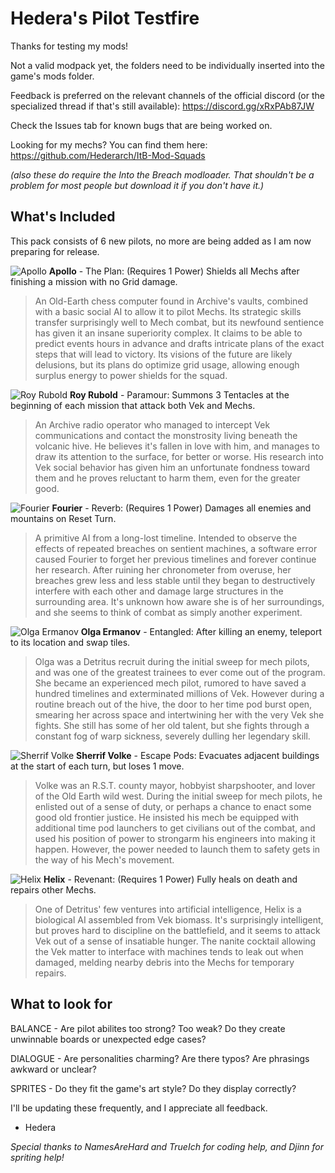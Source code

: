 # Hedera's Pilot Testfire
Thanks for testing my mods!

Not a valid modpack yet, the folders need to be individually inserted into the game's mods folder.

Feedback is preferred on the relevant channels of the official discord (or the specialized thread if that's still available): https://discord.gg/xRxPAb87JW

Check the Issues tab for known bugs that are being worked on.

Looking for my mechs? You can find them here: https://github.com/Hederarch/ItB-Mod-Squads

*(also these do require the Into the Breach modloader. That shouldn't be a problem for most people but download it if you don't have it.)*

## What's Included
This pack consists of 6 new pilots, no more are being added as I am now preparing for release.

![Apollo](https://cdn.discordapp.com/attachments/699323570211520556/1021146960268365974/apollo.png)
**Apollo** - The Plan: (Requires 1 Power) Shields all Mechs after finishing a mission with no Grid damage.

> An Old-Earth chess computer found in Archive's vaults, combined with a basic social AI to allow it to pilot Mechs. Its strategic skills transfer surprisingly well to Mech combat, but its newfound sentience has given it an insane superiority complex. It claims to be able to predict events hours in advance and drafts intricate plans of the exact steps that will lead to victory. Its visions of the future are likely delusions, but its plans do optimize grid usage, allowing enough surplus energy to power shields for the squad.

![Roy Rubold](https://cdn.discordapp.com/attachments/699323570211520556/1021146960943661076/roy.png)
**Roy Rubold** - Paramour: Summons 3 Tentacles at the beginning of each mission that attack both Vek and Mechs.

> An Archive radio operator who managed to intercept Vek communications and contact the monstrosity living beneath the volcanic hive. He believes it's fallen in love with him, and manages to draw its attention to the surface, for better or worse. His research into Vek social behavior has given him an unfortunate fondness toward them and he proves reluctant to harm them, even for the greater good.

![Fourier](https://media.discordapp.net/attachments/1006298746658771034/1021290808038674443/fourier.png)
**Fourier** - Reverb: (Requires 1 Power) Damages all enemies and mountains on Reset Turn.

> A primitive AI from a long-lost timeline. Intended to observe the effects of repeated breaches on sentient machines, a software error caused Fourier to forget her previous timelines and forever continue her research. After ruining her chronometer from overuse, her breaches grew less and less stable until they began to destructively interfere with each other and damage large structures in the surrounding area. It's unknown how aware she is of her surroundings, and she seems to think of combat as simply another experiment.

![Olga Ermanov](https://media.discordapp.net/attachments/1006298746658771034/1022006929423335434/olga.png)
**Olga Ermanov** - Entangled: After killing an enemy, teleport to its location and swap tiles.

> Olga was a Detritus recruit during the initial sweep for mech pilots, and was one of the greatest trainees to ever come out of the program. She became an experienced mech pilot, rumored to have saved a hundred timelines and exterminated millions of Vek. However during a routine breach out of the hive, the door to her time pod burst open, smearing her across space and intertwining her with the very Vek she fights. She still has some of her old talent, but she fights through a constant fog of warp sickness, severely dulling her legendary skill. 

![Sherrif Volke](https://media.discordapp.net/attachments/1006298746658771034/1023380926773870592/sherrif.png)
**Sherrif Volke** - Escape Pods: Evacuates adjacent buildings at the start of each turn, but loses 1 move.

>Volke was an R.S.T. county mayor, hobbyist sharpshooter, and lover of the Old Earth wild west. During the initial sweep for mech pilots, he enlisted out of a sense of duty, or perhaps a chance to enact some good old frontier justice. He insisted his mech be equipped with additional time pod launchers to get civilians out of the combat, and used his position of power to strongarm his engineers into making it happen. However, the power needed to launch them to safety gets in the way of his Mech's movement.

![Helix](https://media.discordapp.net/attachments/699323570211520556/1028577757170511964/helix.png)
**Helix** - Revenant: (Requires 1 Power) Fully heals on death and repairs other Mechs.

> One of Detritus' few ventures into artificial intelligence, Helix is a biological AI assembled from Vek biomass. It's surprisingly intelligent, but proves hard to discipline on the battlefield, and it seems to attack Vek out of a sense of insatiable hunger. The nanite cocktail allowing the Vek matter to interface with machines tends to leak out when damaged, melding nearby debris into the Mechs for temporary repairs.

## What to look for
BALANCE - Are pilot abilites too strong? Too weak? Do they create unwinnable boards or unexpected edge cases?

DIALOGUE - Are personalities charming? Are there typos? Are phrasings awkward or unclear?

SPRITES - Do they fit the game's art style? Do they display correctly?


I'll be updating these frequently, and I appreciate all feedback.
- Hedera

*Special thanks to NamesAreHard and TrueIch for coding help, and Djinn for spriting help!*
